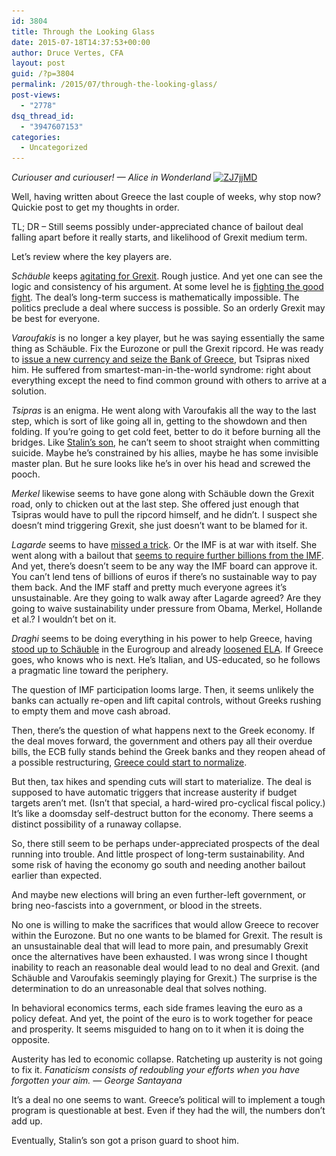 ```yaml
---
id: 3804
title: Through the Looking Glass
date: 2015-07-18T14:37:53+00:00
author: Druce Vertes, CFA
layout: post
guid: /?p=3804
permalink: /2015/07/through-the-looking-glass/
post-views:
  - "2778"
dsq_thread_id:
  - "3947607153"
categories:
  - Uncategorized
---
```

_Curiouser and curiouser! &#8212; Alice in Wonderland_ [<img src="/uploads/2015/07/ZJ7jjMD-300x240.jpg" alt="ZJ7jjMD" width="300" height="240" class="alignright size-medium wp-image-3805" srcset="/uploads/2015/07/ZJ7jjMD-300x240.jpg 300w, /uploads/2015/07/ZJ7jjMD-1024x820.jpg 1024w, /uploads/2015/07/ZJ7jjMD.jpg 1200w" sizes="(max-width: 300px) 100vw, 300px" />](/uploads/2015/07/ZJ7jjMD.jpg)

Well, having written about Greece the last couple of weeks, why stop now? Quickie post to get my thoughts in order. 

TL; DR &#8211; Still seems possibly under-appreciated chance of bailout deal falling apart before it really starts, and likelihood of Grexit medium term. 

Let&#8217;s review where the key players are.

_Schäuble_ keeps [agitating for Grexit](http://www.spiegel.de/international/germany/interview-with-german-finance-minister-wolfgang-schaeuble-a-1044233.html). Rough justice. And yet one can see the logic and consistency of his argument. At some level he is [fighting the good fight](http://www.telegraph.co.uk/finance/economics/11744305/Greece-should-seize-Germanys-botched-offer-of-a-velvet-Grexit.html). The deal&#8217;s long-term success is mathematically impossible. The politics preclude a deal where success is possible. So an orderly Grexit may be best for everyone.

_Varoufakis_ is no longer a key player, but he was saying essentially the same thing as Schäuble. Fix the Eurozone or pull the Grexit ripcord. He was ready to [issue a new currency and seize the Bank of Greece](http://www.newstatesman.com/world-affairs/2015/07/exclusive-yanis-varoufakis-opens-about-his-five-month-battle-save-greece), but Tsipras nixed him. He suffered from smartest-man-in-the-world syndrome: right about everything except the need to find common ground with others to arrive at a solution.

_Tsipras_ is an enigma. He went along with Varoufakis all the way to the last step, which is sort of like going all in, getting to the showdown and then folding. If you&#8217;re going to get cold feet, better to do it before burning all the bridges. Like [Stalin&#8217;s son](https://en.wikipedia.org/wiki/Yakov_Dzhugashvili), he can&#8217;t seem to shoot straight when committing suicide. Maybe he&#8217;s constrained by his allies, maybe he has some invisible master plan. But he sure looks like he&#8217;s in over his head and screwed the pooch.

_Merkel_ likewise seems to have gone along with Schäuble down the Grexit road, only to chicken out at the last step. She offered just enough that Tsipras would have to pull the ripcord himself, and he didn&#8217;t. I suspect she doesn&#8217;t mind triggering Grexit, she just doesn&#8217;t want to be blamed for it.

_Lagarde_ seems to have [missed a trick](http://www.ft.com/cms/s/0/c1e27704-2abf-11e5-8613-e7aedbb7bdb7.html). Or the IMF is at war with itself. She went along with a bailout that [seems to require further billions from the IMF](http://blogs.ft.com/brusselsblog/2015/07/17/who-will-pay-for-greeces-new-e86bn-bailout/). And yet, there&#8217;s doesn&#8217;t seem to be any way the IMF board can approve it. You can&#8217;t lend tens of billions of euros if there&#8217;s no sustainable way to pay them back. And the IMF staff and pretty much everyone agrees it&#8217;s unsustainable. Are they going to walk away after Lagarde agreed? Are they going to waive sustainability under pressure from Obama, Merkel, Hollande et al.? I wouldn&#8217;t bet on it.

_Draghi_ seems to be doing everything in his power to help Greece, having [stood up to Schäuble](http://news.forexlive.com/!/tempers-flare-at-eurogroup-meeting-on-greece-draghi-and-schaeuble-square-off-20150712) in the Eurogroup and already [loosened ELA](http://www.bloomberg.com/news/articles/2015-07-17/draghi-said-to-surprise-ecb-governors-with-bid-to-ease-greek-aid). If Greece goes, who knows who is next. He&#8217;s Italian, and US-educated, so he follows a pragmatic line toward the periphery.

The question of IMF participation looms large. Then, it seems unlikely the banks can actually re-open and lift capital controls, without Greeks rushing to empty them and move cash abroad.

Then, there&#8217;s the question of what happens next to the Greek economy. If the deal moves forward, the government and others pay all their overdue bills, the ECB fully stands behind the Greek banks and they reopen ahead of a possible restructuring, [Greece could start to normalize](https://medium.com/bull-market/greece-time-to-look-on-the-bright-side-55d86bca9536). 

But then, tax hikes and spending cuts will start to materialize. The deal is supposed to have automatic triggers that increase austerity if budget targets aren&#8217;t met. (Isn&#8217;t that special, a hard-wired pro-cyclical fiscal policy.) It&#8217;s like a doomsday self-destruct button for the economy. There seems a distinct possibility of a runaway collapse.

So, there still seem to be perhaps under-appreciated prospects of the deal running into trouble. And little prospect of long-term sustainability. And some risk of having the economy go south and needing another bailout earlier than expected. 

And maybe new elections will bring an even further-left government, or bring neo-fascists into a government, or blood in the streets.

No one is willing to make the sacrifices that would allow Greece to recover within the Eurozone. But no one wants to be blamed for Grexit. The result is an unsustainable deal that will lead to more pain, and presumably Grexit once the alternatives have been exhausted. I was wrong since I thought inability to reach an reasonable deal would lead to no deal and Grexit. (and Schäuble and Varoufakis seemingly playing for Grexit.) The surprise is the determination to do an unreasonable deal that solves nothing.

In behavioral economics terms, each side frames leaving the euro as a policy defeat. And yet, the point of the euro is to work together for peace and prosperity. It seems misguided to hang on to it when it is doing the opposite. 

Austerity has led to economic collapse. Ratcheting up austerity is not going to fix it. _Fanaticism consists of redoubling your efforts when you have forgotten your aim. &#8212; George Santayana_ 

It&#8217;s a deal no one seems to want. Greece&#8217;s political will to implement a tough program is questionable at best. Even if they had the will, the numbers don&#8217;t add up. 

Eventually, Stalin&#8217;s son got a prison guard to shoot him.